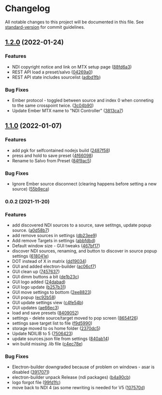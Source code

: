 # Changelog

All notable changes to this project will be documented in this file. See [standard-version](https://github.com/conventional-changelog/standard-version) for commit guidelines.

## [1.2.0](https://github.com/olzzon/ndi-controller/compare/v1.1.0...v1.2.0) (2022-01-24)


### Features

* NDI copyright notice and link on MTX setup page ([88fd6a3](https://github.com/olzzon/ndi-controller/commit/88fd6a35ac8ba8c05cdc221eb806ba7616156ce6))
* REST API load a preset/salvo ([04269a0](https://github.com/olzzon/ndi-controller/commit/04269a085ad43fee79a47eaa2f283dabd1a9d6bd))
* REST API state includes sourcelist ([adbd1fb](https://github.com/olzzon/ndi-controller/commit/adbd1fb4ff07dcbdd34be4cc64ec4e17b2210818))


### Bug Fixes

* Ember protocol - toggled between source and index 0 when conneting to the same crosspoint twice. ([3c04b90](https://github.com/olzzon/ndi-controller/commit/3c04b9063f68e0212079bb368f3101b2def5571d))
* Update Ember MTX name to "NDI Controller" ([3813ca7](https://github.com/olzzon/ndi-controller/commit/3813ca77b1482c07db05c5bddd4e3d904c0a0bb7))

## [1.1.0](https://github.com/olzzon/ndi-controller/compare/v0.0.2...v1.1.0) (2022-01-07)


### Features

* add pgk for selfcontained nodejs build ([2487f58](https://github.com/olzzon/ndi-controller/commit/2487f58110fa32cd2ab27edf099c9c881b14d497))
* press and hold to save preset ([4f66098](https://github.com/olzzon/ndi-controller/commit/4f660980ce9924676a3a1ce045c207124e0050f4))
* Rename to Salvo from Preset ([84f9ac5](https://github.com/olzzon/ndi-controller/commit/84f9ac5e628997a95838fcd98bb3c847c40f51b4))


### Bug Fixes

* Ignore Ember source disconnect (clearing happens before setting a new source) ([55b9eca](https://github.com/olzzon/ndi-controller/commit/55b9eca84bf0072eef8c95cf3ff62f6155613c0b))

### 0.0.2 (2021-11-20)


### Features

* add discovered NDI sources to a source, save setitngs, update popup source. ([a0d58b7](https://github.com/olzzon/ndi-controller/commit/a0d58b77da1f747c91ae36eb57e8dec895017d11))
* add remove sources in settings ([db23ee9](https://github.com/olzzon/ndi-controller/commit/db23ee9a2a91a1f51459e98968102ac7d977add1))
* Add remove Targets in settings ([abbfdbd](https://github.com/olzzon/ndi-controller/commit/abbfdbd5fc70c78891fcf0c3980858b23a7d15a0))
* Default window size - GUI tweaks ([467bf17](https://github.com/olzzon/ndi-controller/commit/467bf17433fdd2f91590634fddc33f3045e16369))
* discover NDI sources, renaming, and button to discover in source popup settings ([618041e](https://github.com/olzzon/ndi-controller/commit/618041ecceaf1dbc52a87371c7bec0a0cd0c2c8d))
* DOT instead of X in matrix ([dd19034](https://github.com/olzzon/ndi-controller/commit/dd19034d3127bd683467281cab64bb3730e19eb2))
* GUI and added electron-builder ([ac06cf7](https://github.com/olzzon/ndi-controller/commit/ac06cf7a8ca1f2607562f422adbe8e8c64cefb36))
* GUI clean up ([7457637](https://github.com/olzzon/ndi-controller/commit/7457637e4f807573e6b358e341f9d681d8758b0d))
* GUI dimm buttons a bit ([de1b23c](https://github.com/olzzon/ndi-controller/commit/de1b23cd9eee898c0896b931568c16cac4b7bd4f))
* GUI logo added ([24dabad](https://github.com/olzzon/ndi-controller/commit/24dabad70dcab6fee4daf77e8b7b6193bdaed688))
* GUI logo update ([b257b31](https://github.com/olzzon/ndi-controller/commit/b257b318bc1e692ac958c90c874f4d9bb37ebbb4))
* GUI move settings to bottom ([2ee8823](https://github.com/olzzon/ndi-controller/commit/2ee8823c18409464163a0d5d222036a378f8ff6d))
* GUI popup ([ec92b58](https://github.com/olzzon/ndi-controller/commit/ec92b58a72d8a0e54aaee715e260ee6740bbfde5))
* GUI update settings view ([c4fe54b](https://github.com/olzzon/ndi-controller/commit/c4fe54b14fd64316e6146715fcc837ee842dc791))
* GUI updates ([ae66ec3](https://github.com/olzzon/ndi-controller/commit/ae66ec372e281ad589a88b0f9f79924febab240a))
* load and save presets ([8409052](https://github.com/olzzon/ndi-controller/commit/84090525094b9f9cd7cfc4ee4968243e9c687335))
* settings - delete source/target moved to pop screen ([8654f26](https://github.com/olzzon/ndi-controller/commit/8654f262e4fb9ad1ee01a51b1038ac0be7969987))
* settings save target list to file ([f9d5990](https://github.com/olzzon/ndi-controller/commit/f9d599069d531a90fa3463abedfccbfde45c1055))
* storage moved to os home folder ([2370dc5](https://github.com/olzzon/ndi-controller/commit/2370dc58fae0c1000f3e31f876d3e530443f0c89))
* Update NDILIB to 5 ([7506423](https://github.com/olzzon/ndi-controller/commit/7506423b01351cea3a60ba4afc9e3bb1465a57f3))
* update sources.json file from settings ([840ab14](https://github.com/olzzon/ndi-controller/commit/840ab14278be579f35704a0e675c31ae06114fe3))
* win build missing .lib file ([c4ec78e](https://github.com/olzzon/ndi-controller/commit/c4ec78e81c50f60a0ffe59d66eaadb7ac545e50d))


### Bug Fixes

* Electron-builder downgraded because of problem on windows - asar is disabled ([3917071](https://github.com/olzzon/ndi-controller/commit/3917071075e7821b77006a21d372241db06cf9a4))
* electron-builder unpack Release (ndi packages) ([b4a90cb](https://github.com/olzzon/ndi-controller/commit/b4a90cbe3cd650a13d74ab5e0e277572575b34ba))
* logo forgot file ([99fd1fc](https://github.com/olzzon/ndi-controller/commit/99fd1fc19fc4ae1e59f0b7636757346c65352a19))
* move back to NDI 4 (as some rewriting is needed for V5 ([107570d](https://github.com/olzzon/ndi-controller/commit/107570d9f2dca6e088aae14612fc371891f56825))
